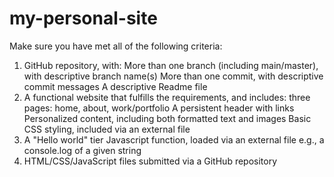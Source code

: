 # my-personal-site

Make sure you have met all of the following criteria:

1. GitHub repository, with:
More than one branch (including main/master), with descriptive branch name(s)
More than one commit, with descriptive commit messages
A descriptive Readme file
2. A functional website that fulfills the requirements, and includes:
three pages: home, about, work/portfolio
A persistent header with links
Personalized content, including both formatted text and images
Basic CSS styling, included via an external file
3. A "Hello world" tier Javascript function, loaded via an external file
e.g., a console.log of a given string
4. HTML/CSS/JavaScript files submitted via a GitHub repository